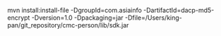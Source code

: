 mvn install:install-file -DgroupId=com.asiainfo -DartifactId=dacp-md5-encrypt -Dversion=1.0 -Dpackaging=jar -Dfile=/Users/king-pan/git_repository/cmc-person/lib/sdk.jar